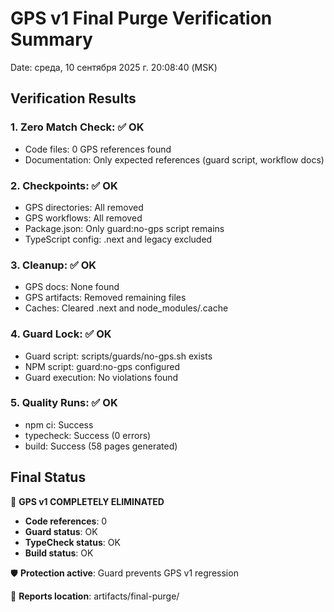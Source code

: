 # GPS v1 Final Purge Verification Summary
Date: среда, 10 сентября 2025 г. 20:08:40 (MSK)

## Verification Results

### 1. Zero Match Check: ✅ OK
- Code files: 0 GPS references found
- Documentation: Only expected references (guard script, workflow docs)

### 2. Checkpoints: ✅ OK
- GPS directories: All removed
- GPS workflows: All removed
- Package.json: Only guard:no-gps script remains
- TypeScript config: .next and legacy excluded

### 3. Cleanup: ✅ OK
- GPS docs: None found
- GPS artifacts: Removed remaining files
- Caches: Cleared .next and node_modules/.cache

### 4. Guard Lock: ✅ OK
- Guard script: scripts/guards/no-gps.sh exists
- NPM script: guard:no-gps configured
- Guard execution: No violations found

### 5. Quality Runs: ✅ OK
- npm ci: Success
- typecheck: Success (0 errors)
- build: Success (58 pages generated)

## Final Status

🎯 **GPS v1 COMPLETELY ELIMINATED**

- **Code references**: 0
- **Guard status**: OK
- **TypeCheck status**: OK
- **Build status**: OK

🛡️ **Protection active**: Guard prevents GPS v1 regression

📁 **Reports location**: artifacts/final-purge/
